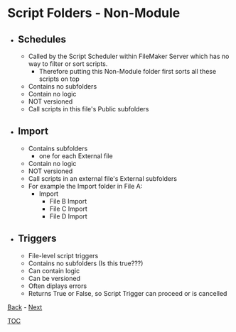 # Script Folders - Non-Module

- ## Schedules
  - Called by the Script Scheduler within FileMaker Server which has no way to filter or sort scripts.
      - Therefore putting this Non-Module folder first sorts all these scripts on top
  - Contains no subfolders
  - Contain no logic
  - NOT versioned
  - Call scripts in this file's Public subfolders
 
- ## Import
  - Contains subfolders
    - one for each External file 
  - Contain no logic
  - NOT versioned
  - Call scripts in an external file's External subfolders
  - For example the Import folder in File A:
    - Import
      - File B Import
      - File C Import
      - File D Import 

- ## Triggers
  - File-level script triggers
  - Contains no subfolders (Is this true???)
  - Can contain logic
  - Can be versioned
  - Often diplays errors
  - Returns True or False, so Script Trigger can proceed or is cancelled

[Back](Script_Functions_And_Types.md) - [Next](Script_Folders_Module.md)

[TOC](TOC.md)
